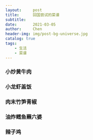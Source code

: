 ```yaml
---
layout:     post
title:      回国尝试的菜谱
subtitle:   
date:       2021-03-05
author:     Chen
header-img: img/post-bg-universe.jpg
catalog: true
tags:
    - 生活
    - 菜谱
---
```




### 小炒黄牛肉



### 小龙虾盖饭



### 肉末竹笋青椒



### 油炸鳕鱼蘸六婆



### 辣子鸡